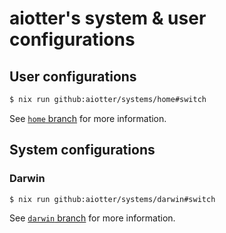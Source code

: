 aiotter's system & user configurations
=====

## User configurations

```bash
$ nix run github:aiotter/systems/home#switch
```

See [`home` branch](https://github.com/aiotter/systems/tree/home) for more information.


## System configurations

### Darwin

```bash
$ nix run github:aiotter/systems/darwin#switch
```

See [`darwin` branch](https://github.com/aiotter/systems/tree/darwin) for more information.

